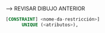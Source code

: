  --> REVISAR DIBUJO ANTERIOR

```SQL
[CONSTRAINT] <nome-da-restricción>]
      UNIQUE (<atributos>),
```
